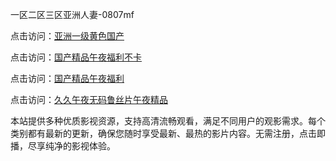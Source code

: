一区二区三区亚洲人妻-0807mf

点击访问：<a href="https://tfda.pages.dev/">亚洲一级黄色国产</a>

点击访问：<a href="https://bsdf-5f5.pages.dev/">国产精品午夜福利不卡</a>

点击访问：<a href="https://cfad.pages.dev/">国产精品午夜福利</a>

点击访问：<a href="https://gfd-5xg.pages.dev/">久久午夜无码鲁丝片午夜精品</a>

本站提供多种优质影视资源，支持高清流畅观看，满足不同用户的观影需求。每个类别都有最新的更新，确保您随时享受最新、最热的影片内容。无需注册，点击即播，尽享纯净的影视体验。

<span style="display:none;">[Canonical link](）</span>
